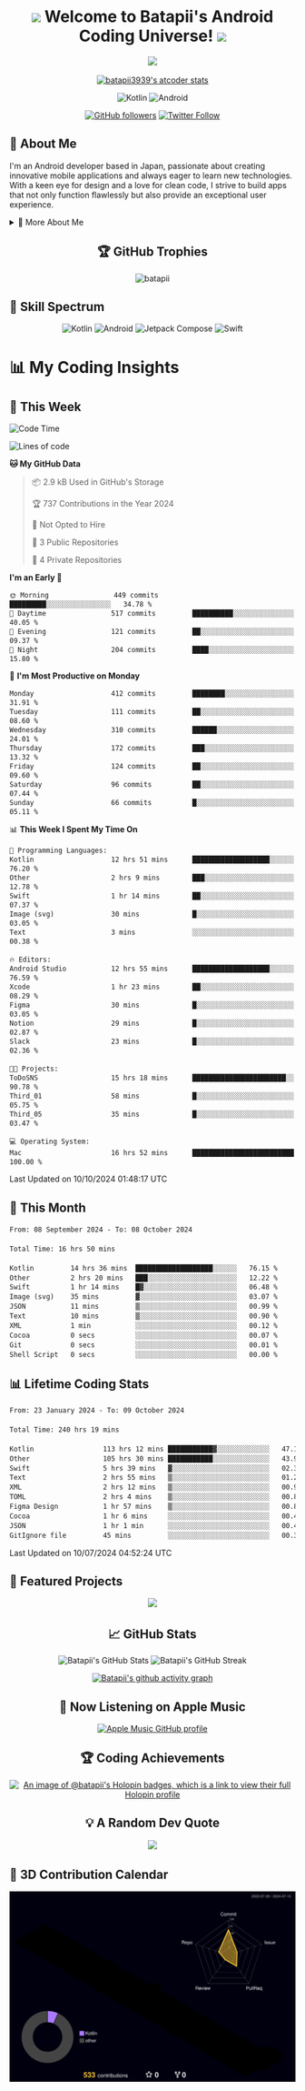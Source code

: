 <h1 align="center">
  <img src="https://media.giphy.com/media/hvRJCLFzcasrR4ia7z/giphy.gif" width="28">
  Welcome to Batapii's Android Coding Universe!
  <img src="https://media.giphy.com/media/hvRJCLFzcasrR4ia7z/giphy.gif" width="28">
</h1>

<p align="center">
  <img src="https://readme-typing-svg.herokuapp.com/?lines=Android+Developer+in+Japan;Always%20learning%20new%20things&font=Fira%20Code&center=true&width=440&height=45&color=f75c7e&vCenter=true&size=22">
</p>

<div align="center">

[![batapii3939's atcoder stats](https://atcoder-readme-stats.vercel.app/stats/batapii3939?theme=dark&show_history=5&width=450)](https://github.com/iwbc-mzk/atcoder-readme-stats)

![Kotlin](https://img.shields.io/badge/Kotlin-★☆☆☆☆☆☆☆☆☆-brightgreen)
![Android](https://img.shields.io/badge/Android-★☆☆☆☆☆☆☆☆☆-brightgreen)

  
[![GitHub followers](https://img.shields.io/github/followers/batapii?style=social)](https://github.com/batapii)
[![Twitter Follow](https://img.shields.io/twitter/follow/batapii?style=social)](https://twitter.com/batapii3939)

</div>

## 🚀 About Me
I'm an Android developer based in Japan, passionate about creating innovative mobile applications and always eager to learn new technologies. With a keen eye for design and a love for clean code, I strive to build apps that not only function flawlessly but also provide an exceptional user experience.

<details>
<summary>🌟 More About Me</summary>

- 🔭 I'm currently working on revolutionizing mobile productivity apps
- 🌱 I'm currently learning Kotlin Multiplatform and Jetpack Compose
- 👯 I'm looking to collaborate on open-source Android projects

</details>

<h2 align="center">🏆 GitHub Trophies</h2>
<p align="center">
  <img src="https://github-profile-trophy.vercel.app/?username=batapii&theme=nord&column=7&no-frame=true&no-bg=true&rank=SECRET,SSS,SS,S,AAA,AA,A,B,C,?" alt="batapii" />
</p>

## 🌈 Skill Spectrum

<div align="center">

![Kotlin](https://img.shields.io/badge/Kotlin-0095D5?style=for-the-badge&logo=kotlin&logoColor=white)
![Android](https://img.shields.io/badge/Android-3DDC84?style=for-the-badge&logo=android&logoColor=white)
![Jetpack Compose](https://img.shields.io/badge/Jetpack%20Compose-4285F4?style=for-the-badge&logo=jetpackcompose&logoColor=white)
![Swift](https://img.shields.io/badge/Swift-FA7343?style=for-the-badge&logo=swift&logoColor=white)

</div>


# 📊 My Coding Insights

## 📅 This Week
<!--START_SECTION:waka-week-->
![Code Time](http://img.shields.io/badge/Code%20Time-241%20hrs%205%20mins-blue)

![Lines of code](https://img.shields.io/badge/From%20Hello%20World%20I%27ve%20Written-74.1%20thousand%20lines%20of%20code-blue)

**🐱 My GitHub Data** 

> 📦 2.9 kB Used in GitHub's Storage 
 > 
> 🏆 737 Contributions in the Year 2024
 > 
> 🚫 Not Opted to Hire
 > 
> 📜 3 Public Repositories 
 > 
> 🔑 4 Private Repositories 
 > 
**I'm an Early 🐤** 

```text
🌞 Morning                449 commits         █████████░░░░░░░░░░░░░░░░   34.78 % 
🌆 Daytime                517 commits         ██████████░░░░░░░░░░░░░░░   40.05 % 
🌃 Evening                121 commits         ██░░░░░░░░░░░░░░░░░░░░░░░   09.37 % 
🌙 Night                  204 commits         ████░░░░░░░░░░░░░░░░░░░░░   15.80 % 
```
📅 **I'm Most Productive on Monday** 

```text
Monday                   412 commits         ████████░░░░░░░░░░░░░░░░░   31.91 % 
Tuesday                  111 commits         ██░░░░░░░░░░░░░░░░░░░░░░░   08.60 % 
Wednesday                310 commits         ██████░░░░░░░░░░░░░░░░░░░   24.01 % 
Thursday                 172 commits         ███░░░░░░░░░░░░░░░░░░░░░░   13.32 % 
Friday                   124 commits         ██░░░░░░░░░░░░░░░░░░░░░░░   09.60 % 
Saturday                 96 commits          ██░░░░░░░░░░░░░░░░░░░░░░░   07.44 % 
Sunday                   66 commits          █░░░░░░░░░░░░░░░░░░░░░░░░   05.11 % 
```


📊 **This Week I Spent My Time On** 

```text
💬 Programming Languages: 
Kotlin                   12 hrs 51 mins      ███████████████████░░░░░░   76.20 % 
Other                    2 hrs 9 mins        ███░░░░░░░░░░░░░░░░░░░░░░   12.78 % 
Swift                    1 hr 14 mins        ██░░░░░░░░░░░░░░░░░░░░░░░   07.37 % 
Image (svg)              30 mins             █░░░░░░░░░░░░░░░░░░░░░░░░   03.05 % 
Text                     3 mins              ░░░░░░░░░░░░░░░░░░░░░░░░░   00.38 % 

🔥 Editors: 
Android Studio           12 hrs 55 mins      ███████████████████░░░░░░   76.59 % 
Xcode                    1 hr 23 mins        ██░░░░░░░░░░░░░░░░░░░░░░░   08.29 % 
Figma                    30 mins             █░░░░░░░░░░░░░░░░░░░░░░░░   03.05 % 
Notion                   29 mins             █░░░░░░░░░░░░░░░░░░░░░░░░   02.87 % 
Slack                    23 mins             █░░░░░░░░░░░░░░░░░░░░░░░░   02.36 % 

🐱‍💻 Projects: 
ToDoSNS                  15 hrs 18 mins      ███████████████████████░░   90.78 % 
Third_01                 58 mins             █░░░░░░░░░░░░░░░░░░░░░░░░   05.75 % 
Third_05                 35 mins             █░░░░░░░░░░░░░░░░░░░░░░░░   03.47 % 

💻 Operating System: 
Mac                      16 hrs 52 mins      █████████████████████████   100.00 % 
```


 Last Updated on 10/10/2024 01:48:17 UTC
<!--END_SECTION:waka-week-->

## 📅 This Month
<!--START_SECTION:wakamonth-->

```txt
From: 08 September 2024 - To: 08 October 2024

Total Time: 16 hrs 50 mins

Kotlin         14 hrs 36 mins  ███████████████████░░░░░░   76.15 %
Other          2 hrs 20 mins   ███░░░░░░░░░░░░░░░░░░░░░░   12.22 %
Swift          1 hr 14 mins    █▓░░░░░░░░░░░░░░░░░░░░░░░   06.48 %
Image (svg)    35 mins         ▓░░░░░░░░░░░░░░░░░░░░░░░░   03.07 %
JSON           11 mins         ▒░░░░░░░░░░░░░░░░░░░░░░░░   00.99 %
Text           10 mins         ▒░░░░░░░░░░░░░░░░░░░░░░░░   00.90 %
XML            1 min           ░░░░░░░░░░░░░░░░░░░░░░░░░   00.12 %
Cocoa          0 secs          ░░░░░░░░░░░░░░░░░░░░░░░░░   00.07 %
Git            0 secs          ░░░░░░░░░░░░░░░░░░░░░░░░░   00.01 %
Shell Script   0 secs          ░░░░░░░░░░░░░░░░░░░░░░░░░   00.00 %
```

<!--END_SECTION:wakamonth-->

## 📊 Lifetime Coding Stats

<!--START_SECTION:wakaalltime-->

```txt
From: 23 January 2024 - To: 09 October 2024

Total Time: 240 hrs 19 mins

Kotlin                 113 hrs 12 mins ███████████▓░░░░░░░░░░░░░   47.10 %
Other                  105 hrs 30 mins ███████████░░░░░░░░░░░░░░   43.90 %
Swift                  5 hrs 39 mins   ▓░░░░░░░░░░░░░░░░░░░░░░░░   02.36 %
Text                   2 hrs 55 mins   ▒░░░░░░░░░░░░░░░░░░░░░░░░   01.22 %
XML                    2 hrs 12 mins   ▒░░░░░░░░░░░░░░░░░░░░░░░░   00.92 %
TOML                   2 hrs 4 mins    ▒░░░░░░░░░░░░░░░░░░░░░░░░   00.86 %
Figma Design           1 hr 57 mins    ▒░░░░░░░░░░░░░░░░░░░░░░░░   00.82 %
Cocoa                  1 hr 6 mins     ░░░░░░░░░░░░░░░░░░░░░░░░░   00.46 %
JSON                   1 hr 1 min      ░░░░░░░░░░░░░░░░░░░░░░░░░   00.42 %
GitIgnore file         45 mins         ░░░░░░░░░░░░░░░░░░░░░░░░░   00.31 %
```

<!--END_SECTION:wakaalltime-->

Last Updated on 10/07/2024 04:52:24 UTC

## 🌟 Featured Projects

<div align="center">
  <a href="https://github.com/batapii/ToDoSNS">
    <img src="https://github-readme-stats.vercel.app/api/pin/?username=batapii&repo=ToDoSNS&theme=radical" />
  </a>

## 📈 GitHub Stats

<div align="center">
  <img src="https://github-readme-stats.vercel.app/api?username=batapii&show_icons=true&theme=radical" alt="Batapii's GitHub Stats" />
  <img src="https://github-readme-streak-stats.herokuapp.com/?user=batapii&theme=radical" alt="Batapii's GitHub Streak" />
  
[![Batapii's github activity graph](https://github-readme-activity-graph.vercel.app/graph?username=batapii&theme=react-dark)](https://github.com/ashutosh00710/github-readme-activity-graph)
</div>

## 🎵 Now Listening on Apple Music

<div align="center">
  
[![Apple Music GitHub profile](https://music-profile.rayriffy.com/theme/dark.svg?uid=001005.6598667d2ffd4a10a4f429edd0ba24c4.1156)](https://github.com/rayriffy/apple-music-github-profile)

</div>


## 🏆 Coding Achievements

<div align="center">

[![An image of @batapii's Holopin badges, which is a link to view their full Holopin profile](https://holopin.me/batapii)](https://holopin.io/@batapii)

</div>

## 💡 A Random Dev Quote

<div align="center">

![](https://quotes-github-readme.vercel.app/api?type=horizontal&theme=radical)

</div>

</div>

## 🚀 3D Contribution Calendar

<div align="center">
  
![](./profile-3d-contrib/profile-night-rainbow.svg)

</div>
